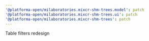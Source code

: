 ```yaml
---
'@platforma-open/milaboratories.mixcr-shm-trees.model': patch
'@platforma-open/milaboratories.mixcr-shm-trees.ui': patch
'@platforma-open/milaboratories.mixcr-shm-trees': patch
---
```


Table filters redesign
